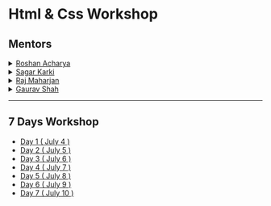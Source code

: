 # Html & Css Workshop

## Mentors

<details>
    <summary>
        <a href="https://github.com/coderosh">Roshan Acharya</a>
    </summary>

- `day-1`: How web works ?
- `day-3`: Emmet guide
- `day-4`: Audio/Video, semantics, meta tags, emojis, entities, remaining formatting and form tags and css
</details>

<details>
    <summary>
        <a href="https://github.com/bytesagar">Sagar Karki</a>
    </summary>

- `day-1`: Why Learn `Html/Css` ?
- `day-3`: Forms and Tables
</details>

<details>
    <summary>
        <a href="https://github.com/dubbyding">Raj Maharjan</a>
    </summary>

- `day-2`: Basic Html tags.
</details>

<details>
    <summary>
        <a href="https://github.com/dubbyding">Gaurav Shah</a>
    </summary>

- `day-1`: Roadmap
- `day-2`: Diving in CSS. Selectors,comments, box model, margin, paddings, background, lists, links, tables    
</details>

---

## 7 Days Workshop

- [Day 1 ( July 4 )](./day-1)
- [Day 2 ( July 5 )](./day-2)
- [Day 3 ( July 6 )](./day-3)
- [Day 4 ( July 7 )](./day-4)
- [Day 5 ( July 8 )](./day-5)
- [Day 6 ( July 9 )](./day-6-7)
- [Day 7 ( July 10 )](./day-6-7)
